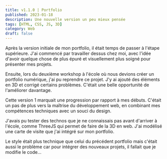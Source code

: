 ```yaml
---
title: v1.1.0 | Portfolio
published: 2023-01-18
description: Une nouvelle version un peu mieux pensée
tags: [HTML, CSS, JS, 3D]
category: Web
draft: false
---
```


<!-- # Portfolio v1 -->

Après la version initiale de mon portfolio, il était temps de passer à l'étape supérieure. J'ai commencé par travailler dessus chez moi, avec l'idée d'avoir quelque chose de plus épuré et visuellement plus soigné pour présenter mes projets.

Ensuite, lors du deuxième workshop à l'école où nous devions créer un portfolio numérique, j'ai pu reprendre ce projet. J'y ai ajouté des éléments en 3D et corrigé certains problèmes. C'était une belle opportunité de l'améliorer davantage.

Cette version 1 marquait une progression par rapport à mes débuts. C'était un pas de plus vers la maîtrise du développement web, en combinant mes compétences techniques avec un souci du design.

J'avais pu tester des technos que je ne connaissais pas avant d'arriver à l'école, comme ThreeJS qui permet de faire de la 3D en web. J'ai modélisé une carte de visite que j'ai intégré sur mon portfolio. 

Le style était plus technique que celui du précédent portfolio mais c'était aussi le problème car pour intégrer des nouveaux projets, il fallait que je modifie le code...